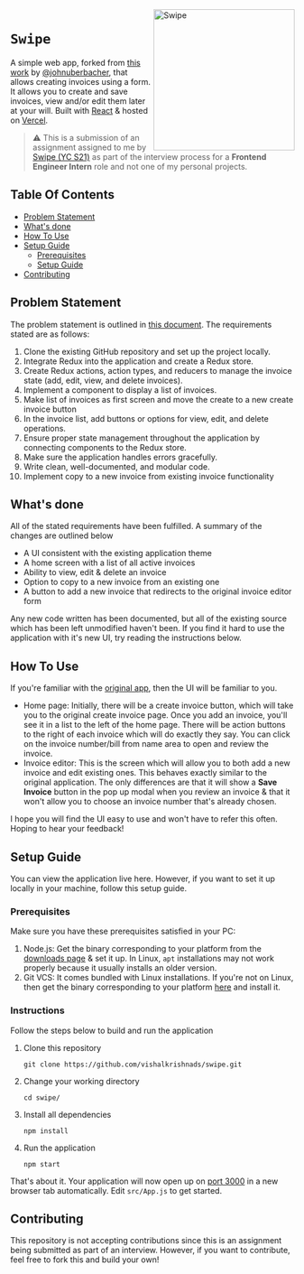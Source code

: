 <img src="https://github.com/vishalkrishnads/swipe/assets/50231856/d8791518-ebaa-41eb-9901-c2dc657769a5" alt="Swipe" width="250" align="right">

# `Swipe`
A simple web app, forked from [this work](https://github.com/johnuberbacher/invoice-generator) by [@johnuberbacher](https://github.com/johnuberbacher), that allows creating invoices using a form. It allows you to create and save invoices, view and/or edit them later at your will. Built with [React](https://react.dev) & hosted on [Vercel](https://vercel.com).

> :warning: This is a submission of an assignment assigned to me by [Swipe (YC S21)](https://getswipe.in/) as part of the interview process for a **Frontend Engineer Intern** role and not one of my personal projects.

## Table Of Contents
* [Problem Statement](#problem-statement)
* [What's done](#whats-done)
* [How To Use](#how-to-use)
* [Setup Guide](#setup-guide)
    * [Prerequisites](#prerequisites)
    * [Setup Guide](#setup-guide)
* [Contributing](#contributing)

## Problem Statement
The problem statement is outlined in [this document](https://drive.google.com/file/d/1307DzolFWTZgZoV5osLUJc_UcL-PoaBI/view?usp=sharing). The requirements stated are as follows:

1. Clone the existing GitHub repository and set up the project locally.
2. Integrate Redux into the application and create a Redux store.
3. Create Redux actions, action types, and reducers to manage the invoice state (add, edit, view,
and delete invoices).
4. Implement a component to display a list of invoices.
5. Make list of invoices as first screen and move the create to a new create invoice button
6. In the invoice list, add buttons or options for view, edit, and delete operations.
7. Ensure proper state management throughout the application by connecting components to the
Redux store.
8. Make sure the application handles errors gracefully.
9. Write clean, well-documented, and modular code.
10. Implement copy to a new invoice from existing invoice functionality

## What's done
All of the stated requirements have been fulfilled. A summary of the changes are outlined below

* A UI consistent with the existing application theme
* A home screen with a list of all active invoices
* Ability to view, edit & delete an invoice
* Option to copy to a new invoice from an existing one
* A button to add a new invoice that redirects to the original invoice editor form

Any new code written has been documented, but all of the existing source which has been left unmodified haven't been. If you find it hard to use the application with it's new UI, try reading the instructions below.

## How To Use
If you're familiar with the [original app](https://invoice-generator-react.netlify.app/), then the UI will be familiar to you.

* Home page: Initially, there will be a create invoice button, which will take you to the original create invoice page. Once you add an invoice, you'll see it in a list to the left of the home page. There will be action buttons to the right of each invoice which will do exactly they say. You can click on the invoice number/bill from name area to open and review the invoice.
* Invoice editor: This is the screen which will allow you to both add a new invoice and edit existing ones. This behaves exactly similar to the original application. The only differences are that it will show a **Save Invoice** button in the pop up modal when you review an invoice & that it won't allow you to choose an invoice number that's already chosen.

I hope you will find the UI easy to use and won't have to refer this often. Hoping to hear your feedback!

## Setup Guide
You can view the application live here. However, if you want to set it up locally in your machine, follow this setup guide.

### Prerequisites
Make sure you have these prerequisites satisfied in your PC:
1. Node.js: Get the binary corresponding to your platform from the [downloads page](https://nodejs.org/en/download) & set it up. In Linux, `apt` installations may not work properly because it usually installs an older version.
2. Git VCS: It comes bundled with Linux installations. If you're not on Linux, then get the binary corresponding to your platform [here](https://git-scm.com/downloads) and install it.

### Instructions
Follow the steps below to build and run the application

1. Clone this repository

   ```
   git clone https://github.com/vishalkrishnads/swipe.git
   ```

2. Change your working directory

   ```
   cd swipe/
   ```

3. Install all dependencies

   ```
   npm install
   ```

4. Run the application

   ```
   npm start
   ```

That's about it. Your application will now open up on [port 3000](http://localhost:3000) in a new browser tab automatically. Edit `src/App.js` to get started.

## Contributing
This repository is not accepting contributions since this is an assignment being submitted as part of an interview. However, if you want to contribute, feel free to fork this and build your own!
